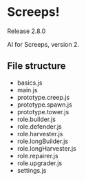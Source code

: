 # Screeps!
Release 2.8.0

AI for Screeps, version 2.

## File structure
- basics.js
- main.js
- prototype.creep.js
- prototype.spawn.js
- prototype.tower.js
- role.builder.js
- role.defender.js
- role.harvester.js
- role.longBuilder.js
- role.longHarvester.js
- role.repairer.js
- role.upgrader.js
- settings.js
